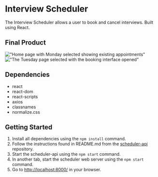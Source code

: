 # Interview Scheduler

The Interview Scheduler allows a user to book and cancel interviews. Built using React.

## Final Product

!["Home page with Monday selected showing existing appointments"](https://github.com/mrjohnming/scheduler/blob/main/docs/Product-Screenshot_01.png)
!["The Tuesday page selected with the booking interface opened"](https://github.com/mrjohnming/scheduler/blob/main/docs/Product-Screenshot_02.png)

## Dependencies
* react
* react-dom
* react-scripts
* axios
* classnames
* normalize.css

## Getting Started

1. Install all dependencies using the `npm install` command.
2. Follow the instructions found in README.md from the [scheduler-api](https://github.com/mrjohnming/scheduler-api) repository.
3. Start the scheduler-api using the `npm start` command.
4. In another tab, start the scheduler web server using the `npm start` command. 
5. Go to <http://localhost:8000/> in your browser.
